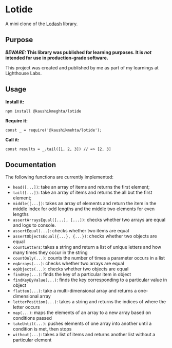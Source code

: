 # Lotide

A mini clone of the [Lodash](https://lodash.com) library.

## Purpose

**_BEWARE:_ This library was published for learning purposes. It is _not_ intended for use in production-grade software.**

This project was created and published by me as part of my learnings at Lighthouse Labs. 

## Usage

**Install it:**

`npm install @kaushikmeghta/lotide`

**Require it:**

`const _ = require('@kaushikmehta/lotide');`

**Call it:**

`const results = _.tail([1, 2, 3]) // => [2, 3]`

## Documentation

The following functions are currently implemented:

* `head([...])`: take an array of items and returns the first element;
* `tail([...])`: take an array of items and returns the all but the first element;
* `middle([...])`: takes an array of elements and return the item in the middle index for odd lengths and the middle two elements for even lengths
* `assertArraysEqual([...], [...])`: checks whether two arrays are equal and logs to console.
* `assertEqual(...)`: checks whether two items are equal
* `assertObjectsEqual({...}, {...})`: checks whether two objects are equal
* `countLetters`: takes a string and return a list of unique letters and how many times they occur in the string
* `countOnly(...)`: counts the number of times a parameter occurs in a list
* `eqArrays(...)`: checks whether two arrays are equal
* `eqObjects(...)`: checks whether two objects are equal
* `findKey(...)`: finds the key of a particular item in object
* `findKeyByValue(...)`: finds the key corresponding to a particular value in object
* `flatten(...)`: take a multi-dimensional array and returns a one-dimensional array
* `letterPosition(...)`: takes a string and returns the indices of where the letter occurs
* `map(...)`: maps the elements of an array to a new array based on conditions passed
* `takeUntil(...)`: pushes elements of one array into another until a condition is met, then stops
* `without(...)`: takes a list of items and returns another list without a particular element